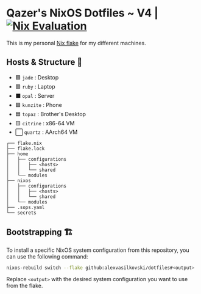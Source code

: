 # Qazer's NixOS Dotfiles ~ V4 | [![Nix Evaluation](https://github.com/alexvasilkovski/dotfiles/actions/workflows/nix.yml/badge.svg)](https://github.com/alexvasilkovski/dotfiles/actions/workflows/nix.yml)

This is my personal [Nix flake](https://nixos.wiki/wiki/Flakes) for my different machines.

## Hosts & Structure 💾

- 🟩 `jade`    : Desktop
- 🟥 `ruby`    : Laptop
- ⬛ `opal`    : Server
- 🟪 `kunzite` : Phone
- 🟦 `topaz`   : Brother's Desktop
- 🟨 `citrine` : x86-64 VM
- ⬜ `quartz`  : AArch64 VM

```
┌── flake.nix
├── flake.lock
├── home
│   ├── configurations
│   │   ├── <hosts>
│   │   └── shared
│   └── modules
├── nixos
│   ├── configurations
│   │   ├── <hosts>
│   │   └── shared
│   └── modules
├── .sops.yaml
└── secrets
```

## Bootstrapping 🏗️

To install a specific NixOS system configuration from this repository, you can use the following command:
```bash
nixos-rebuild switch --flake github:alexvasilkovski/dotfiles#<output>
```
Replace `<output>` with the desired system configuration you want to use from the flake.
